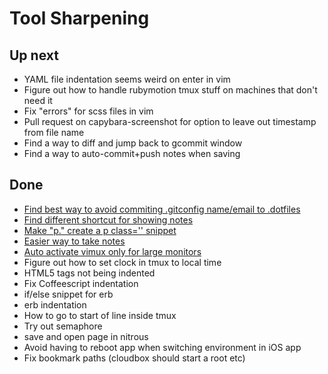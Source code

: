# Tool Sharpening

## Up next

- YAML file indentation seems weird on enter in vim
- Figure out how to handle rubymotion tmux stuff on machines that don't
  need it
- Fix "errors" for scss files in vim
- Pull request on capybara-screenshot for option to leave out timestamp
  from file name
- Find a way to diff and jump back to gcommit window
- Find a way to auto-commit+push notes when saving

## Done

- [Find best way to avoid commiting .gitconfig name/email to .dotfiles](https://github.com/balvig/.dotfiles/commit/1e9aa92f5f7a64134f50761aba38ae8bae81b34e)
- [Find different shortcut for showing notes](https://github.com/balvig/.dotfiles/commit/06a0ece3857e68136b2c578659ee7a8b53df5906)
- [Make "p." create a p class='' snippet](https://github.com/balvig/.dotfiles/commit/2ca5f8ecce9891fb26768f9f7977fb0ca1f55587)
- [Easier way to take notes](https://github.com/balvig/.dotfiles/commit/a6251ab171a1a21c9bdac34c658f0d98a2ad8dbf)
- [Auto activate vimux only for large monitors](https://github.com/balvig/.dotfiles/commit/8de036158c2d378062907672d4d62d3fd17764ac)
- Figure out how to set clock in tmux to local time
- HTML5 tags not being indented
- Fix Coffeescript indentation
- if/else snippet for erb
- erb indentation
- How to go to start of line inside tmux
- Try out semaphore
- save and open page in nitrous
- Avoid having to reboot app when switching environment in iOS app
- Fix bookmark paths (cloudbox should start a root etc)
